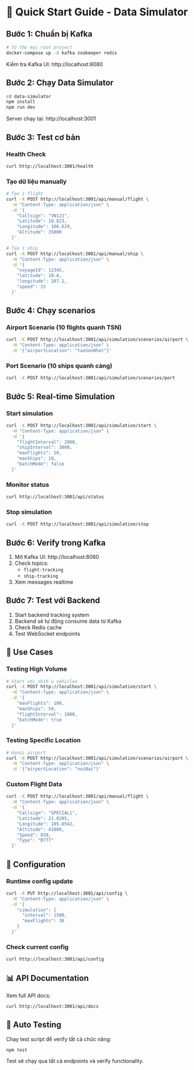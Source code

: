 # 🚀 Quick Start Guide - Data Simulator

## Bước 1: Chuẩn bị Kafka

```bash
# Từ thư mục root project
docker-compose up -d kafka zookeeper redis
```

Kiểm tra Kafka UI: http://localhost:8080

## Bước 2: Chạy Data Simulator

```bash
cd data-simulator
npm install
npm run dev
```

Server chạy tại: http://localhost:3001

## Bước 3: Test cơ bản

### Health Check

```bash
curl http://localhost:3001/health
```

### Tạo dữ liệu manually

```bash
# Tạo 1 flight
curl -X POST http://localhost:3001/api/manual/flight \
  -H "Content-Type: application/json" \
  -d '{
    "Callsign": "VN123",
    "Latitude": 10.823,
    "Longitude": 106.629,
    "Altitude": 35000
  }'

# Tạo 1 ship
curl -X POST http://localhost:3001/api/manual/ship \
  -H "Content-Type: application/json" \
  -d '{
    "voyageId": 12345,
    "latitude": 10.8,
    "longitude": 107.1,
    "speed": 15
  }'
```

## Bước 4: Chạy scenarios

### Airport Scenario (10 flights quanh TSN)

```bash
curl -X POST http://localhost:3001/api/simulation/scenarios/airport \
  -H "Content-Type: application/json" \
  -d '{"airportLocation": "tanSonNhat"}'
```

### Port Scenario (10 ships quanh cảng)

```bash
curl -X POST http://localhost:3001/api/simulation/scenarios/port
```

## Bước 5: Real-time Simulation

### Start simulation

```bash
curl -X POST http://localhost:3001/api/simulation/start \
  -H "Content-Type: application/json" \
  -d '{
    "flightInterval": 2000,
    "shipInterval": 3000,
    "maxFlights": 20,
    "maxShips": 10,
    "batchMode": false
  }'
```

### Monitor status

```bash
curl http://localhost:3001/api/status
```

### Stop simulation

```bash
curl -X POST http://localhost:3001/api/simulation/stop
```

## Bước 6: Verify trong Kafka

1. Mở Kafka UI: http://localhost:8080
2. Check topics:
   - `flight-tracking`
   - `ship-tracking`
3. Xem messages realtime

## Bước 7: Test với Backend

1. Start backend tracking system
2. Backend sẽ tự động consume data từ Kafka
3. Check Redis cache
4. Test WebSocket endpoints

## 🎯 Use Cases

### Testing High Volume

```bash
# Start với nhiều vehicles
curl -X POST http://localhost:3001/api/simulation/start \
  -H "Content-Type: application/json" \
  -d '{
    "maxFlights": 100,
    "maxShips": 50,
    "flightInterval": 1000,
    "batchMode": true
  }'
```

### Testing Specific Location

```bash
# Hanoi airport
curl -X POST http://localhost:3001/api/simulation/scenarios/airport \
  -H "Content-Type: application/json" \
  -d '{"airportLocation": "noiBai"}'
```

### Custom Flight Data

```bash
curl -X POST http://localhost:3001/api/manual/flight \
  -H "Content-Type: application/json" \
  -d '{
    "Callsign": "SPECIAL1",
    "Latitude": 21.0285,
    "Longitude": 105.8542,
    "Altitude": 41000,
    "Speed": 850,
    "Type": "B777"
  }'
```

## 🔧 Configuration

### Runtime config update

```bash
curl -X PUT http://localhost:3001/api/config \
  -H "Content-Type: application/json" \
  -d '{
    "simulation": {
      "interval": 1500,
      "maxFlights": 30
    }
  }'
```

### Check current config

```bash
curl http://localhost:3001/api/config
```

## 📊 API Documentation

Xem full API docs:

```bash
curl http://localhost:3001/api/docs
```

## 🧪 Auto Testing

Chạy test script để verify tất cả chức năng:

```bash
npm test
```

Test sẽ chạy qua tất cả endpoints và verify functionality.
